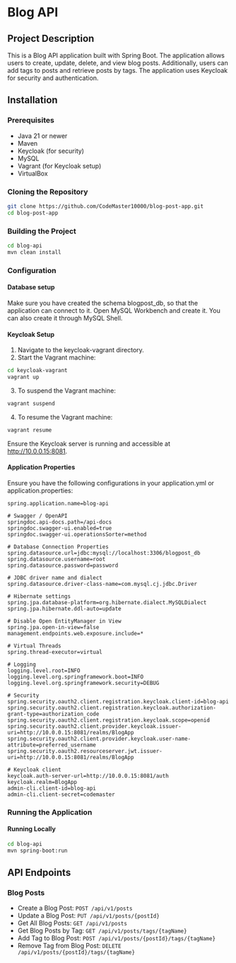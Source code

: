 
# Blog API

## Project Description

This is a Blog API application built with Spring Boot. The application allows users to create, update, delete, and view blog posts. Additionally, users can add tags to posts and retrieve posts by tags. The application uses Keycloak for security and authentication.

## Installation

### Prerequisites

- Java 21 or newer
- Maven
- Keycloak (for security)
- MySQL
- Vagrant (for Keycloak setup)
- VirtualBox

### Cloning the Repository

```sh
git clone https://github.com/CodeMaster10000/blog-post-app.git
cd blog-post-app
```

### Building the Project

```sh
cd blog-api
mvn clean install
```

### Configuration

#### Database setup

Make sure you have created the schema blogpost_db, so that the application can connect to it.
Open MySQL Workbench and create it.
You can also create it through MySQL Shell.

#### Keycloak Setup

1. Navigate to the keycloak-vagrant directory.
2. Start the Vagrant machine:

```sh
cd keycloak-vagrant
vagrant up
```

3. To suspend the Vagrant machine:

```sh
vagrant suspend
```

4. To resume the Vagrant machine:

```sh
vagrant resume
```

Ensure the Keycloak server is running and accessible at http://10.0.0.15:8081.

#### Application Properties

Ensure you have the following configurations in your application.yml or application.properties:

```properties
spring.application.name=blog-api

# Swagger / OpenAPI
springdoc.api-docs.path=/api-docs
springdoc.swagger-ui.enabled=true
springdoc.swagger-ui.operationsSorter=method

# Database Connection Properties
spring.datasource.url=jdbc:mysql://localhost:3306/blogpost_db
spring.datasource.username=root
spring.datasource.password=password

# JDBC driver name and dialect
spring.datasource.driver-class-name=com.mysql.cj.jdbc.Driver

# Hibernate settings
spring.jpa.database-platform=org.hibernate.dialect.MySQLDialect
spring.jpa.hibernate.ddl-auto=update

# Disable Open EntityManager in View
spring.jpa.open-in-view=false
management.endpoints.web.exposure.include=*

# Virtual Threads
spring.thread-executor=virtual

# Logging
logging.level.root=INFO
logging.level.org.springframework.boot=INFO
logging.level.org.springframework.security=DEBUG

# Security
spring.security.oauth2.client.registration.keycloak.client-id=blog-api
spring.security.oauth2.client.registration.keycloak.authorization-grant-type=authorization_code
spring.security.oauth2.client.registration.keycloak.scope=openid
spring.security.oauth2.client.provider.keycloak.issuer-uri=http://10.0.0.15:8081/realms/BlogApp
spring.security.oauth2.client.provider.keycloak.user-name-attribute=preferred_username
spring.security.oauth2.resourceserver.jwt.issuer-uri=http://10.0.0.15:8081/realms/BlogApp

# Keycloak client
keycloak.auth-server-url=http://10.0.0.15:8081/auth
keycloak.realm=BlogApp
admin-cli.client-id=blog-api
admin-cli.client-secret=codemaster
```


### Running the Application

#### Running Locally

```sh
cd blog-api
mvn spring-boot:run
```

## API Endpoints

### Blog Posts

- Create a Blog Post: `POST /api/v1/posts`
- Update a Blog Post: `PUT /api/v1/posts/{postId}`
- Get All Blog Posts: `GET /api/v1/posts`
- Get Blog Posts by Tag: `GET /api/v1/posts/tags/{tagName}`
- Add Tag to Blog Post: `POST /api/v1/posts/{postId}/tags/{tagName}`
- Remove Tag from Blog Post: `DELETE /api/v1/posts/{postId}/tags/{tagName}`